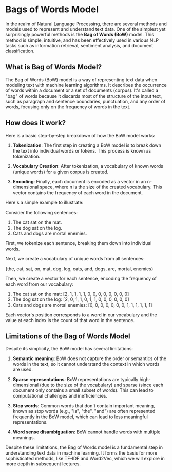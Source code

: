 # Bags of Words Model

In the realm of Natural Language Processing, there are several methods and models used to represent and understand text data. One of the simplest yet surprisingly powerful methods is the **Bag of Words (BoW)** model. This method is simple, intuitive, and has been effectively used in various NLP tasks such as information retrieval, sentiment analysis, and document classification.

## What is Bag of Words Model?

The Bag of Words (BoW) model is a way of representing text data when modeling text with machine learning algorithms. It describes the occurrence of words within a document or a set of documents (corpus). It's called a "bag" of words because it discards most of the structure of the input text, such as paragraph and sentence boundaries, punctuation, and any order of words, focusing only on the frequency of words in the text.

## How does it work?

Here is a basic step-by-step breakdown of how the BoW model works:

1. **Tokenization**: The first step in creating a BoW model is to break down the text into individual words or tokens. This process is known as tokenization.

2. **Vocabulary Creation**: After tokenization, a vocabulary of known words (unique words) for a given corpus is created.

3. **Encoding**: Finally, each document is encoded as a vector in an n-dimensional space, where n is the size of the created vocabulary. This vector contains the frequency of each word in the document.

Here's a simple example to illustrate:

Consider the following sentences:

1. The cat sat on the mat.
2. The dog sat on the log.
3. Cats and dogs are mortal enemies.

First, we tokenize each sentence, breaking them down into individual words.

Next, we create a vocabulary of unique words from all sentences:

{the, cat, sat, on, mat, dog, log, cats, and, dogs, are, mortal, enemies}

Then, we create a vector for each sentence, encoding the frequency of each word from our vocabulary:

1. The cat sat on the mat: [2, 1, 1, 1, 1, 0, 0, 0, 0, 0, 0, 0, 0]
2. The dog sat on the log: [2, 0, 1, 1, 0, 1, 1, 0, 0, 0, 0, 0, 0]
3. Cats and dogs are mortal enemies: [0, 0, 0, 0, 0, 0, 0, 1, 1, 1, 1, 1, 1]

Each vector's position corresponds to a word in our vocabulary and the value at each index is the count of that word in the sentence.

## Limitations of the Bag of Words Model

Despite its simplicity, the BoW model has several limitations:

1. **Semantic meaning**: BoW does not capture the order or semantics of the words in the text, so it cannot understand the context in which words are used.

2. **Sparse representations**: BoW representations are typically high-dimensional (due to the size of the vocabulary) and sparse (since each document only contains a small subset of words). This can lead to computational challenges and inefficiencies.

3. **Stop words**: Common words that don't contain important meaning, known as stop words (e.g., "is", "the", "and") are often represented frequently in the BoW model, which can lead to less meaningful representations.

4. **Word sense disambiguation**: BoW cannot handle words with multiple meanings.

Despite these limitations, the Bag of Words model is a fundamental step in understanding text data in machine learning. It forms the basis for more sophisticated methods, like TF-IDF and Word2Vec, which we will explore in more depth in subsequent lectures.
